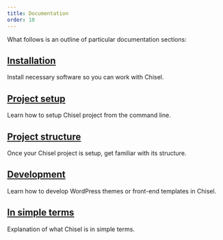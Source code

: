```yaml
---
title: Documentation
order: 10
---
```


What follows is an outline of particular documentation sections:
 
## [Installation](/docs/installation)
Install necessary software so you can work with Chisel. 

## [Project setup](/docs/setup)
Learn how to setup Chisel project from the command line.

## [Project structure](/docs/structure)
Once your Chisel project is setup, get familiar with its structure.

## [Development](/docs/development)
Learn how to develop WordPress themes or front-end templates in Chisel.

## [In simple terms](/docs/simple)
Explanation of what Chisel is in simple terms.

